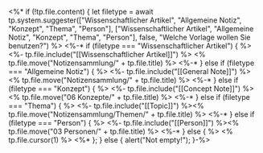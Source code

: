 <%* if (!tp.file.content) {
let filetype = await tp.system.suggester(["Wissenschaftlicher Artikel", "Allgemeine Notiz", "Konzept", "Thema", "Person"], ["Wissenschaftlicher Artikel", "Allgemeine Notiz", "Konzept", "Thema", "Person"], false, "Welche Vorlage wollen Sie benutzen?") %>
<%-* if (filetype === "Wissenschaftlicher Artikel") { %> 
<%- tp.file.include("[[Wissenschaftlicher Artikel]]") %> <% tp.file.move("Notizensammlung/" + tp.file.title) %>
<%-* } else if (filetype === "Allgemeine Notiz") { %>
<%- tp.file.include("[[General Note]]") %> <% tp.file.move("Notizensammlung/" + tp.file.title) %>
<%-* } else if (filetype === "Konzept") { %>
<%- tp.file.include("[[Concept Note]]") %> <% tp.file.move("06 Konzepte/" + tp.file.title) %>
<%-* } else if (filetype === "Thema") { %>
<%- tp.file.include("[[Topic]]") %><% tp.file.move("Notizensammlung/Themen/" + tp.file.title) %>
<%-* } else if (filetype === "Person") { %>
<%- tp.file.include("[[Person]]") %><% tp.file.move("03 Personen/" + tp.file.title) %>
<%-* } else { %>
<% tp.file.cursor(1) %>
<%* };
} else {
alert("Not empty!");
}-%>